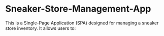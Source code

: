 # Sneaker-Store-Management-App
This is a Single-Page Application (SPA) designed for managing a sneaker store inventory. It allows users to:
